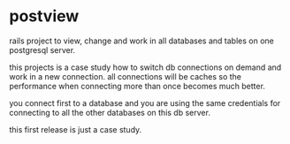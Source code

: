 postview
========

rails project to view, change and work in all databases and tables on one postgresql server.

this projects is a case study how to switch db connections on demand and work in a new connection. all connections will be caches so the performance when connecting more than once becomes much better.

you connect first to a database and you are using the same credentials for connecting to all the other databases on this db server.

this first release is just a case study.
